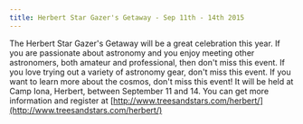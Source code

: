 ```yaml
---
title: Herbert Star Gazer's Getaway - Sep 11th - 14th 2015
---
```

The Herbert Star Gazer's Getaway will be a great celebration this year. If you
are passionate about astronomy and you enjoy meeting other astronomers, both
amateur and professional, then don't miss this event. If you love trying out a
variety of astronomy gear, don't miss this event. If you want to learn more
about the cosmos, don't miss this event! It will be held at Camp Iona, Herbert,
between September 11 and 14.  You can get more information and register at
[http://www.treesandstars.com/herbert/](http://www.treesandstars.com/herbert/)
